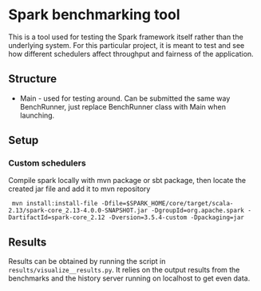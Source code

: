 # Spark benchmarking tool
This is a tool used for testing the Spark framework itself rather than the underlying system. For this particular project, it is meant to test and see how different schedulers affect throughput and fairness of the application.


## Structure
* Main - used for testing around. Can be submitted the same way BenchRunner, just replace BenchRunner class with Main when launching.


## Setup

### Custom schedulers

Compile spark locally with mvn package or sbt package, then locate the created jar file and add it to mvn repository
```
 mvn install:install-file -Dfile=$SPARK_HOME/core/target/scala-2.13/spark-core_2.13-4.0.0-SNAPSHOT.jar -DgroupId=org.apache.spark -DartifactId=spark-core_2.12 -Dversion=3.5.4-custom -Dpackaging=jar
```





## Results
Results can be obtained by running the script in `results/visualize__results.py`. It relies on the output results from the benchmarks and the history server running on localhost to get even data.



